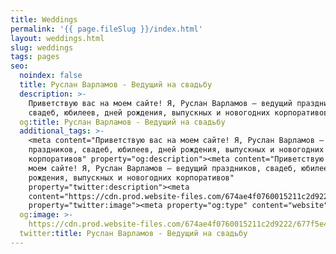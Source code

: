 ```yaml
---
title: Weddings
permalink: '{{ page.fileSlug }}/index.html'
layout: weddings.html
slug: weddings
tags: pages
seo:
  noindex: false
  title: Руслан Варламов - Ведущий на свадьбу
  description: >-
    Приветствую вас на моем сайте! Я, Руслан Варламов — ведущий праздников,
    свадеб, юбилеев, дней рождения, выпускных и новогодних корпоративов
  og:title: Руслан Варламов - Ведущий на свадьбу
  additional_tags: >-
    <meta content="Приветствую вас на моем сайте! Я, Руслан Варламов — ведущий
    праздников, свадеб, юбилеев, дней рождения, выпускных и новогодних
    корпоративов" property="og:description"><meta content="Приветствую вас на
    моем сайте! Я, Руслан Варламов — ведущий праздников, свадеб, юбилеев, дней
    рождения, выпускных и новогодних корпоративов"
    property="twitter:description"><meta
    content="https://cdn.prod.website-files.com/674ae4f0760015211c2d9222/677f5e495058243ca48e6f0b_thumbnail-website.jpg"
    property="twitter:image"><meta property="og:type" content="website">
  og:image: >-
    https://cdn.prod.website-files.com/674ae4f0760015211c2d9222/677f5e495058243ca48e6f0b_thumbnail-website.jpg
  twitter:title: Руслан Варламов - Ведущий на свадьбу
---
```



